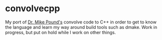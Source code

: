 # convolvecpp
My port of [Dr. Mike Pound's](https://github.com/mikepound/convolve) convolve code to C++ in order to get to know the language and learn my way around build tools such as dmake.
Work in progress, but put on hold while I work on other things.
